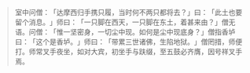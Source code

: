 
> 室中问僧：​「达摩西归手携只履，当时何不两只都将去？​」曰：​「此土也要留个消息。​」师曰：​「一只脚在西天，一只脚在东土，着甚来由？​」僧无语。问僧：​「惟一坚密身，一切尘中现。如何是尘中现底身？​」僧指香垆曰：​「这个是香垆。​」师曰：​「带累三世诸佛，生陷地狱。​」僧罔措，师便打。师常叉手夜坐，如对大宾，初坐手与趺缀，至五鼓必齐膺，因号祥叉手焉。
